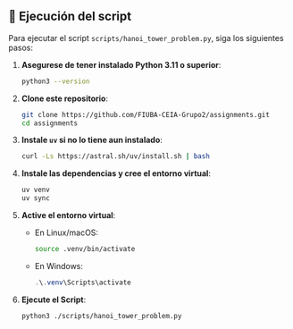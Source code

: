## 🧠 Ejecución del script

Para ejecutar el script `scripts/hanoi_tower_problem.py`, siga los siguientes pasos:

1. **Asegurese de tener instalado Python 3.11 o superior**:

   ```bash
   python3 --version
   ```

2. **Clone este repositorio**:

   ```bash
   git clone https://github.com/FIUBA-CEIA-Grupo2/assignments.git
   cd assignments
   ```

3. **Instale `uv` si no lo tiene aun instalado**:

   ```bash
   curl -Ls https://astral.sh/uv/install.sh | bash
   ```

4. **Instale las dependencias y cree el entorno virtual**:

   ```bash
   uv venv
   uv sync
   ```

5. **Active el entorno virtual**:

   - En Linux/macOS:
     ```bash
     source .venv/bin/activate
     ```
   - En Windows:
     ```powershell
     .\.venv\Scripts\activate
     ```

6. **Ejecute el Script**:

   ```bash
   python3 ./scripts/hanoi_tower_problem.py
   ```
